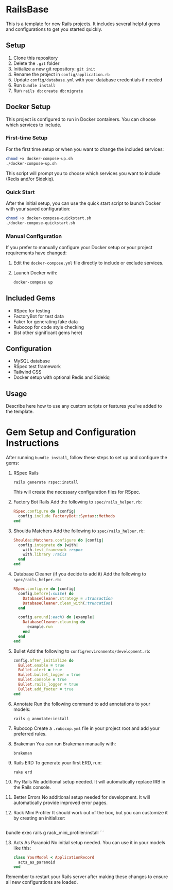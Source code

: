 # RailsBase

This is a template for new Rails projects. It includes several helpful gems and configurations to get you started quickly.

## Setup

1. Clone this repository
2. Delete the `.git` folder
3. Initialize a new git repository: `git init`
4. Rename the project in `config/application.rb`
5. Update `config/database.yml` with your database credentials if needed
6. Run `bundle install`
7. Run `rails db:create db:migrate`

## Docker Setup

This project is configured to run in Docker containers. You can choose which services to include.

### First-time Setup

For the first time setup or when you want to change the included services:

```bash
chmod +x docker-compose-up.sh
./docker-compose-up.sh
```

This script will prompt you to choose which services you want to include (Redis and/or Sidekiq).

### Quick Start

After the initial setup, you can use the quick start script to launch Docker with your saved configuration:

```bash
chmod +x docker-compose-quickstart.sh
./docker-compose-quickstart.sh
```

### Manual Configuration

If you prefer to manually configure your Docker setup or your project requirements have changed:

1. Edit the `docker-compose.yml` file directly to include or exclude services.
2. Launch Docker with:

   ```bash
   docker-compose up
   ```

## Included Gems

- RSpec for testing
- FactoryBot for test data
- Faker for generating fake data
- Rubocop for code style checking
- (list other significant gems here)

## Configuration

- MySQL database
- RSpec test framework
- Tailwind CSS
- Docker setup with optional Redis and Sidekiq

## Usage

Describe here how to use any custom scripts or features you've added to the template.

# Gem Setup and Configuration Instructions

After running `bundle install`, follow these steps to set up and configure the gems:

1. RSpec Rails
   ```
   rails generate rspec:install
   ```
   This will create the necessary configuration files for RSpec.

2. Factory Bot Rails
   Add the following to `spec/rails_helper.rb`:
   ```ruby
   RSpec.configure do |config|
     config.include FactoryBot::Syntax::Methods
   end
   ```

3. Shoulda Matchers
   Add the following to `spec/rails_helper.rb`:
   ```ruby
   Shoulda::Matchers.configure do |config|
     config.integrate do |with|
       with.test_framework :rspec
       with.library :rails
     end
   end
   ```

4. Database Cleaner (if you decide to add it)
   Add the following to `spec/rails_helper.rb`:
   ```ruby
   RSpec.configure do |config|
     config.before(:suite) do
       DatabaseCleaner.strategy = :transaction
       DatabaseCleaner.clean_with(:truncation)
     end

     config.around(:each) do |example|
       DatabaseCleaner.cleaning do
         example.run
       end
     end
   end
   ```

5. Bullet
   Add the following to `config/environments/development.rb`:
   ```ruby
   config.after_initialize do
     Bullet.enable = true
     Bullet.alert = true
     Bullet.bullet_logger = true
     Bullet.console = true
     Bullet.rails_logger = true
     Bullet.add_footer = true
   end
   ```

6. Annotate
   Run the following command to add annotations to your models:
   ```
   rails g annotate:install
   ```

7. Rubocop
   Create a `.rubocop.yml` file in your project root and add your preferred rules.

8. Brakeman
   You can run Brakeman manually with:
   ```
   brakeman
   ```

9. Rails ERD
   To generate your first ERD, run:
   ```
   rake erd
   ```

10. Pry Rails
    No additional setup needed. It will automatically replace IRB in the Rails console.

11. Better Errors
    No additional setup needed for development. It will automatically provide improved error pages.

12. Rack Mini Profiler
    It should work out of the box, but you can customize it by creating an initializer:
    ```ruby
bundle exec rails g rack_mini_profiler:install
    ```

13. Acts As Paranoid
    No initial setup needed. You can use it in your models like this:
    ```ruby
    class YourModel < ApplicationRecord
      acts_as_paranoid
    end
    ```

Remember to restart your Rails server after making these changes to ensure all new configurations are loaded.
